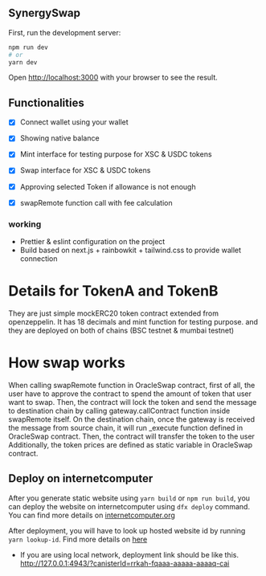 ## SynergySwap

First, run the development server:

```bash
npm run dev
# or
yarn dev
```

Open [http://localhost:3000](http://localhost:3000) with your browser to see the result.

## Functionalities

- [x] Connect wallet using your wallet
- [x] Showing native balance
- [x] Mint interface for testing purpose for XSC & USDC tokens
- [x] Swap interface for XSC & USDC tokens
- [x] Approving selected Token if allowance is not enough
- [x] swapRemote function call with fee calculation


### working
- Prettier & eslint configuration on the project
- Build based on next.js + rainbowkit + tailwind.css to provide wallet connection

# Details for TokenA and TokenB
They are just simple mockERC20 token contract extended from openzeppelin. It has 18 decimals and mint function for testing purpose. and they are deployed on both of chains (BSC testnet & mumbai testnet)

# How swap works
When calling swapRemote function in OracleSwap contract, first of all, the user have to approve the contract to spend the amount of token that user want to swap. Then, the contract will lock the token and send the message to destination chain by calling gateway.callContract function inside swapRemote itself.
On the destination chain, once the gateway is received the message from source chain, it will run _execute function defined in OracleSwap contract. Then, the contract will transfer the token to the user
Additionally, the token prices are defined as static variable in OracleSwap contract.

## Deploy on internetcomputer
After you generate static website using `yarn build` or `npm run build`, you can deploy the website on internetcomputer using `dfx deploy` command. You can find more details on [internetcomputer.org](https://internetcomputer.org/docs/current/samples/host-a-website)

After deployment, you will have to look up hosted website id by running `yarn lookup-id`. Find more details on [here](https://internetcomputer.org/docs/current/samples/host-a-website#see-your-live-website)

* If you are using local network, deployment link should be like this.
http://127.0.0.1:4943/?canisterId=rrkah-fqaaa-aaaaa-aaaaq-cai
